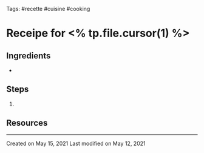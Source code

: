 Tags: #recette #cuisine #cooking
# Receipe for <% tp.file.cursor(1) %>

## Ingredients
- 
## Steps
1. 

## Resources


---
Created on May 15, 2021
Last modified on May 12, 2021


